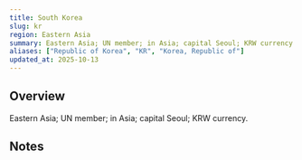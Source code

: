 ```yaml
---
title: South Korea
slug: kr
region: Eastern Asia
summary: Eastern Asia; UN member; in Asia; capital Seoul; KRW currency.
aliases: ["Republic of Korea", "KR", "Korea, Republic of"]
updated_at: 2025-10-13
---
```


## Overview

Eastern Asia; UN member; in Asia; capital Seoul; KRW currency.

## Notes

<!-- Add your first note below -->
